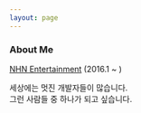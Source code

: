 ```yaml
---
layout: page
---
```


### About Me

[NHN Entertainment](http://www.nhnent.com/) (2016.1 ~ )

세상에는 멋진 개발자들이 많습니다.  
그런 사람들 중 하나가 되고 싶습니다.
